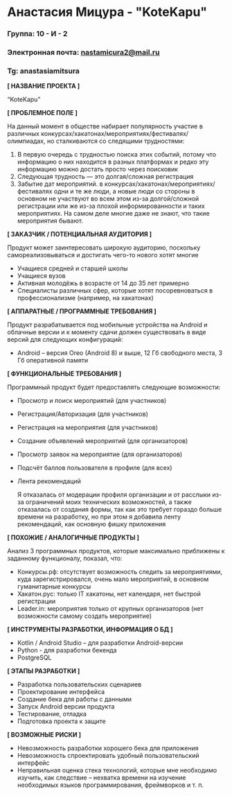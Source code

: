 # Анастасия Мицура - "KoteKapu"

### Группа: 10 - И - 2
### Электронная почта: nastamicura2@mail.ru
### Tg: anastasiamitsura


**[ НАЗВАНИЕ ПРОЕКТА ]**

“KoteKapu”

**[ ПРОБЛЕМНОЕ ПОЛЕ ]**

На данный момент в обществе набирает популярность участие в различных конкурсах/хакатонах/мероприятиях/фестивалях/олимпиадах, но сталкиваются со следящими трудностями:
1) В первую очередь с трудностью поиска этих событий, потому что информацию о них находится в разных платформах и редко эту информацию можно достать просто через поисковик
2) Следующая трудность — это долгая/сложная регистрация
3) Забытие дат мероприятий.
в конкурсах/хакатонах/мероприятиях/фестивалях одни и те же люди, а новые люди со стороны в основном не участвуют во всем этом из-за долгой/сложной регистрации или же из-за плохой информированности и таких мероприятиях. На самом деле многие даже не знают, что такие мероприятия бывают.

**[ ЗАКАЗЧИК / ПОТЕНЦИАЛЬНАЯ АУДИТОРИЯ ]**

Продукт может заинтересовать широкую аудиторию, поскольку самореализовываться и достигать чего-то нового хотят многие

* Учащиеся средней и старшей школы
* Учащиеся вузов
* Активная молодёжь в возрасте от 14 до 35 лет примерно
* Специалисты различных сфер, которые хотят посоревноваться в профессионализме (например, на хакатонах)

**[ АППАРАТНЫЕ / ПРОГРАММНЫЕ ТРЕБОВАНИЯ ]** 

Продукт разрабатывается под мобильные устройства на Android и облачные версии и к моменту сдачи должен существовать в виде версий для следующих конфигураций:

* Android – версия Oreo (Android 8) и выше, 12 Гб свободного места, 3 Гб оперативной памяти

**[ ФУНКЦИОНАЛЬНЫЕ ТРЕБОВАНИЯ ]**

Программный продукт будет предоставлять следующие возможности:
* Просмотр и поиск мероприятий (для участников)
* Регистрация/Авторизация (для участников)
* Регистрация на мероприятия (для участников)
* Создание объявлений мероприятий (для организаторов)
* Просмотр заявок на мероприятие (для организаторов)
* Подсчёт баллов пользователя в профиле (для всех)
* Лента рекомендаций

  Я отказалась от модерации профиля организации и от расслыки из-за ограничений моих технических возможностей, а также отказалась от создания формы, так как это требует гораздо больше времени на разработку, но при этом я добавила ленту рекомендаций, как основную фишку приложения

**[ ПОХОЖИЕ / АНАЛОГИЧНЫЕ ПРОДУКТЫ ]**

Анализ 3 программных продуктов, которые максимально приближены к заданному функционалу, показал, что:

* Конкурсы.рф: отсутствует возможность следить за мероприятиями, куда зарегистрировался, очень мало мероприятий, в основном гуманитарные конкурсы
* Хакатон.рус: только IT хакатоны, нет календаря, нет быстрой регистрации
* Leader.in: мероприятия только от крупных организаторов (нет возможности самому создать мероприятие)

**[ ИНСТРУМЕНТЫ РАЗРАБОТКИ, ИНФОРМАЦИЯ О БД ]**

* Kotlin / Android Studio – для разработки Android-версии
* Python - для разработки бекенда
* PostgreSQL

**[ ЭТАПЫ РАЗРАБОТКИ ]**

* Разработка пользовательских сценариев
* Проектирование интерфейса
* Создание бека для работы с данными
* Запуск Android версии продукта
* Тестирование, отладка
* Подготовка проекта к защите

**[ ВОЗМОЖНЫЕ РИСКИ ]**

* Невозможность разработки хорошего бека для приложения
* Невозможность спроектировать удобный пользовательский интерфейс 
* Неправильная оценка стека технологий, которые мне необходимо изучить, как следствие – нехватка времени на изучение необходимых языков программирования, фреймворков и т. п.

